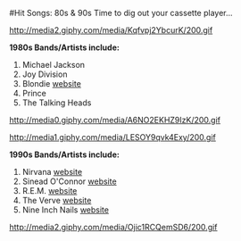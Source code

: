 #Hit Songs: 80s & 90s
Time to dig out your cassette player...

http://media2.giphy.com/media/Kqfvpj2YbcurK/200.gif

**1980s Bands/Artists include:**

1. Michael Jackson
2. Joy Division
3. Blondie [website](http://www.blondie.net)
4. Prince
5. The Talking Heads

http://media0.giphy.com/media/A6NO2EKHZ9IzK/200.gif

http://media1.giphy.com/media/LESOY9qvk4Exy/200.gif


**1990s Bands/Artists include:**

1. Nirvana [website](http://www.nirvana.com)
2. Sinead O'Connor [website](http://www.sineadoconnor.com)
3. R.E.M. [website](http://remhq.com/index.php)
4. The Verve [website](http://www.theverveonline.com)
5. Nine Inch Nails [website](http://www.nin.com)


http://media2.giphy.com/media/Ojic1RCQemSD6/200.gif
